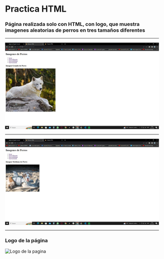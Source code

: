 # Practica HTML

### Página realizada solo con HTML, con logo, que muestra imagenes aleatorias de perros en tres tamaños diferentes 

---
<!-- Imagenes del Programa -->

![Imangen aleatoria grande](img/html01.jpg)
___
![Imagen aleatoria mediana](img/html02.jpg)
___

<!-- Logo -->
### Logo de la página

![Logo de la pagina](img/dog%20logo.ico)
